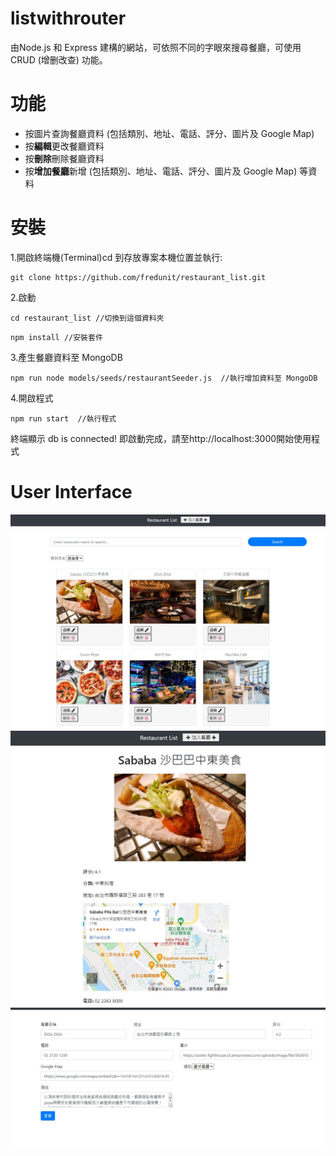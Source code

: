 # listwithrouter

由Node.js 和 Express 建構的網站，可依照不同的字眼來搜尋餐廳，可使用CRUD (增删改查) 功能。

# 功能
- 按圖片查詢餐廳資料 (包括類別、地址、電話、評分、圖片及 Google Map)
- 按**編輯**更改餐廳資料
- 按**刪除**刪除餐廳資料
- 按**增加餐廳**新增 (包括類別、地址、電話、評分、圖片及 Google Map) 等資料

# 安裝
1.開啟終端機(Terminal)cd 到存放專案本機位置並執行:

```
git clone https://github.com/fredunit/restaurant_list.git
```

2.啟動

```
cd restaurant_list //切換到這個資料夾
```
```
npm install //安裝套件
```

3.產生餐廳資料至 MongoDB
```
npm run node models/seeds/restaurantSeeder.js  //執行增加資料至 MongoDB
```

4.開啟程式
```
npm run start  //執行程式
```
終端顯示 db is connected! 即啟動完成，請至http://localhost:3000開始使用程式

# User Interface
![image](https://github.com/fredunit/listwithrouter/blob/3694aa68abfb9c3d72a1f3ee22e7166c5511014d/rl1.jpg)
![image](https://github.com/fredunit/listwithrouter/blob/3694aa68abfb9c3d72a1f3ee22e7166c5511014d/rl2.jpg)
![image](https://github.com/fredunit/listwithrouter/blob/3694aa68abfb9c3d72a1f3ee22e7166c5511014d/rl3.jpg)
